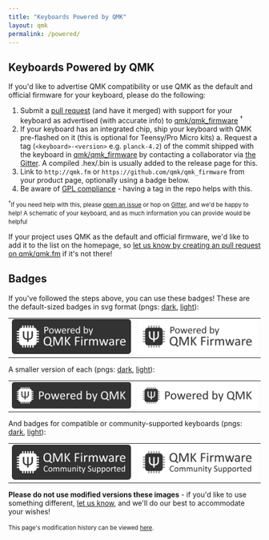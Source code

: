 ```yaml
---
title: "Keyboards Powered by QMK"
layout: qmk
permalink: /powered/
---
```

## Keyboards Powered by QMK

If you'd like to advertise QMK compatibility or use QMK as the default and official firmware for your keyboard, please do the following:

1. Submit a [pull request](https://github.com/qmk/qmk_firmware/pulls/) (and have it merged) with support for your keyboard as advertised (with accurate info) to [qmk/qmk_firmware](https://github.com/qmk/qmk_firmware) <sup>†</sup>
2. If your keyboard has an integrated chip, ship your keyboard with QMK pre-flashed on it (this is optional for Teensy/Pro Micro kits)
    a. Request a tag (`<keyboard>-<version>` e.g. `planck-4.2`) of the commit shipped with the keyboard in [qmk/qmk_firmware](https://github.com/qmk/qmk_firmware) by contacting a collaborator via [the Gitter](https://gitter.im/qmk/qmk_firmware). A compiled .hex/.bin is usually added to the release page for this.
3. Link to `http://qmk.fm` or `https://github.com/qmk/qmk_firmware` from your product page, optionally using a badge below.
4. Be aware of [GPL compliance](https://fsfe.org/activities/ftf/useful-tips-for-vendors.en.html) - having a tag in the repo helps with this.

<small><sup>†</sup>If you need help with this, please [open an issue](https://github.com/qmk/qmk_firmware/issues) or hop on [Gitter](https://gitter.im/qmk/qmk_firmware), and we'd be happy to help! A schematic of your keyboard, and as much information you can provide would be helpful</small>

If your project uses QMK as the default and official firmware, we'd like to add it to the list on the homepage, so [let us know by creating an pull request on qmk/qmk.fm](https://github.com/qmk/qmk.fm/pulls/) if it's not there!

## Badges

If you've followed the steps above, you can use these badges! These are the default-sized badges in svg format (pngs: [dark](/assets/images/badge-dark.png), [light](/assets/images/badge-light.png)):

<style>
td {
    border: 0;
}
</style>

<table>
    <tr>
        <td><a href="/assets/images/badge-dark.svg"><img src="/assets/images/badge-dark.svg" alt="QMK Badge Dark" /></a></td>
        <td><a href="/assets/images/badge-light.svg"><img src="/assets/images/badge-light.svg" alt="QMK Badge Light" /></a></td>
    </tr>
</table>

A smaller version of each (pngs: [dark](/assets/images/badge-small-dark.png), [light](/assets/images/badge-small-light.png)):

<table>
    <tr>
        <td><a href="/assets/images/badge-small-dark.svg"><img src="/assets/images/badge-small-dark.svg" alt="QMK Badge Small Dark" /></a></td>
        <td><a href="/assets/images/badge-small-light.svg"><img src="/assets/images/badge-small-light.svg" alt="QMK Badge Small Light" /></a></td>
    </tr>
</table>

And badges for compatible or community-supported keyboards (pngs: [dark](/assets/images/badge-community-dark.png), [light](/assets/images/badge-community-light.png)):

<table>
    <tr>
        <td><a href="/assets/images/badge-community-dark.svg"><img src="/assets/images/badge-community-dark.svg" alt="QMK Community Badge Dark" /></a></td>
        <td><a href="/assets/images/badge-community-light.svg"><img src="/assets/images/badge-community-light.svg" alt="QMK Community Badge Light" /></a></td>
    </tr>
</table>

**Please do not use modified versions these images** - if you'd like to use something different, [let us know](https://github.com/qmk/qmk.fm/issues), and we'll do our best to accommodate your wishes!

<small>This page's modification history can be viewed [here](https://github.com/qmk/qmk.fm/commits/gh-pages/_pages/powered.md).</small>